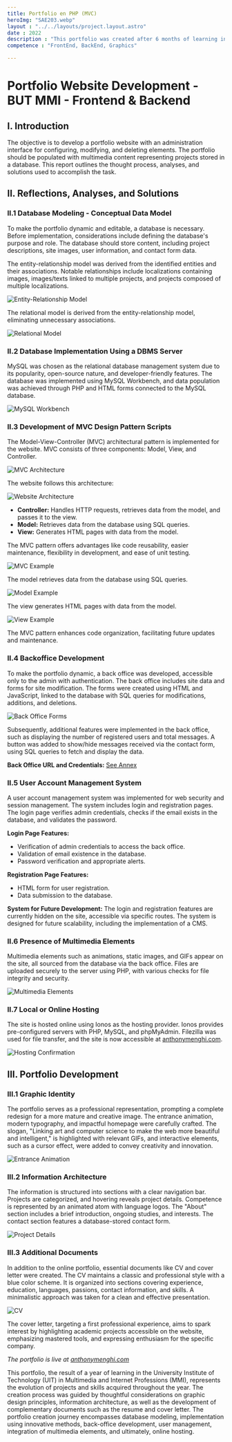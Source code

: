 ```yaml
---
title: Portfolio en PHP (MVC)
heroImg: "SAE203.webp"
layout : "../../layouts/project.layout.astro"
date : 2022
description : "This portfolio was created after 6 months of learning in the Bachelor's degree program in Multimedia and Internet Technologies (BUT MMI). It was built using HTML5, CSS3, and a few lines of Javascript. The purpose of this portfolio was to assess the learning progress and address the tasks assigned during the first semester."
competence : "FrontEnd, BackEnd, Graphics"

---
```

# Portfolio Website Development - BUT MMI - Frontend & Backend

## I. Introduction

The objective is to develop a portfolio website with an administration interface for configuring, modifying, and deleting elements. The portfolio should be populated with multimedia content representing projects stored in a database. This report outlines the thought process, analyses, and solutions used to accomplish the task.

## II. Reflections, Analyses, and Solutions

### II.1 Database Modeling - Conceptual Data Model

To make the portfolio dynamic and editable, a database is necessary. Before implementation, considerations include defining the database's purpose and role. The database should store content, including project descriptions, site images, user information, and contact form data.

The entity-relationship model was derived from the identified entities and their associations. Notable relationships include localizations containing images, images/texts linked to multiple projects, and projects composed of multiple localizations.

![Entity-Relationship Model](/img/sae203/image1.png)

The relational model is derived from the entity-relationship model, eliminating unnecessary associations.

![Relational Model](/img/sae203/image3.png)

### II.2 Database Implementation Using a DBMS Server

MySQL was chosen as the relational database management system due to its popularity, open-source nature, and developer-friendly features. The database was implemented using MySQL Workbench, and data population was achieved through PHP and HTML forms connected to the MySQL database.

![MySQL Workbench](/img/sae203/image4.png)

### II.3 Development of MVC Design Pattern Scripts

The Model-View-Controller (MVC) architectural pattern is implemented for the website. MVC consists of three components: Model, View, and Controller.

![MVC Architecture](/img/sae203/image5.png)

The website follows this architecture:

![Website Architecture](/img/sae203/image6.png)

- **Controller:** Handles HTTP requests, retrieves data from the model, and passes it to the view.
- **Model:** Retrieves data from the database using SQL queries.
- **View:** Generates HTML pages with data from the model.

The MVC pattern offers advantages like code reusability, easier maintenance, flexibility in development, and ease of unit testing.

![MVC Example](/img/sae203/image7.png)

The model retrieves data from the database using SQL queries.

![Model Example](/img/sae203/image8.png)

The view generates HTML pages with data from the model.

![View Example](/img/sae203/image9.png)

The MVC pattern enhances code organization, facilitating future updates and maintenance.

### II.4 Backoffice Development

To make the portfolio dynamic, a back office was developed, accessible only to the admin with authentication. The back office includes site data and forms for site modification. The forms were created using HTML and JavaScript, linked to the database with SQL queries for modifications, additions, and deletions.

![Back Office Forms](/img/sae203/image10.png)

Subsequently, additional features were implemented in the back office, such as displaying the number of registered users and total messages. A button was added to show/hide messages received via the contact form, using SQL queries to fetch and display the data.

**Back Office URL and Credentials:** [See Annex](#)

### II.5 User Account Management System

A user account management system was implemented for web security and session management. The system includes login and registration pages. The login page verifies admin credentials, checks if the email exists in the database, and validates the password.

**Login Page Features:**
- Verification of admin credentials to access the back office.
- Validation of email existence in the database.
- Password verification and appropriate alerts.

**Registration Page Features:**
- HTML form for user registration.
- Data submission to the database.

**System for Future Development:**
The login and registration features are currently hidden on the site, accessible via specific routes. The system is designed for future scalability, including the implementation of a CMS.

### II.6 Presence of Multimedia Elements

Multimedia elements such as animations, static images, and GIFs appear on the site, all sourced from the database via the back office. Files are uploaded securely to the server using PHP, with various checks for file integrity and security.

![Multimedia Elements](/img/sae203/image15.png)

### II.7 Local or Online Hosting

The site is hosted online using Ionos as the hosting provider. Ionos provides pre-configured servers with PHP, MySQL, and phpMyAdmin. Filezilla was used for file transfer, and the site is now accessible at [anthonymenghi.com](https://anthonymenghi.com).

![Hosting Confirmation](/img/sae203/image16.png)

## III. Portfolio Development

### III.1 Graphic Identity

The portfolio serves as a professional representation, prompting a complete redesign for a more mature and creative image. The entrance animation, modern typography, and impactful homepage were carefully crafted. The slogan, "Linking art and computer science to make the web more beautiful and intelligent," is highlighted with relevant GIFs, and interactive elements, such as a cursor effect, were added to convey creativity and innovation.

![Entrance Animation](/img/sae205/image2.png)

### III.2 Information Architecture

The information is structured into sections with a clear navigation bar. Projects are categorized, and hovering reveals project details. Competence is represented by an animated atom with language logos. The "About" section includes a brief introduction, ongoing studies, and interests. The contact section features a database-stored contact form.

![Project Details](/img/sae205/image5.png)

### III.3 Additional Documents

In addition to the online portfolio, essential documents like CV and cover letter were created. The CV maintains a classic and professional style with a blue color scheme. It is organized into sections covering experience, education, languages, passions, contact information, and skills. A minimalistic approach was taken for a clean and effective presentation.

![CV](/img/sae205/image9.png)

The cover letter, targeting a first professional experience, aims to spark interest by highlighting academic projects accessible on the website, emphasizing mastered tools, and expressing enthusiasm for the specific company.

*The portfolio is live at [anthonymenghi.com](https://anthonymenghi.com/)*

This portfolio, the result of a year of learning in the University Institute of Technology (UIT) in Multimedia and Internet Professions (MMI), represents the evolution of projects and skills acquired throughout the year. The creation process was guided by thoughtful considerations on graphic design principles, information architecture, as well as the development of complementary documents such as the resume and cover letter. The portfolio creation journey encompasses database modeling, implementation using innovative methods, back-office development, user management, integration of multimedia elements, and ultimately, online hosting.

